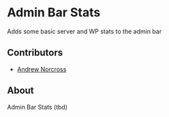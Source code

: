 Admin Bar Stats
===============

Adds some basic server and WP stats to the admin bar

## Contributors
* [Andrew Norcross](https://github.com/norcross)

## About

Admin Bar Stats (tbd)
